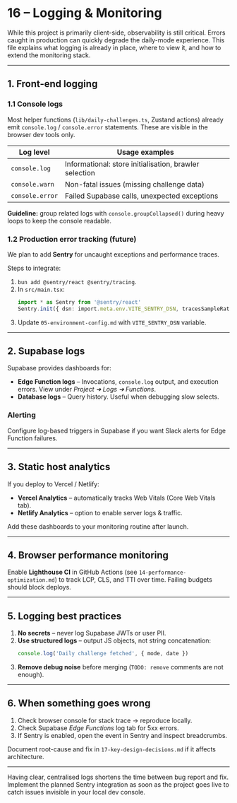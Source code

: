 # 16 – Logging & Monitoring

While this project is primarily client-side, observability is still critical.
Errors caught in production can quickly degrade the daily-mode experience. This
file explains what logging is already in place, where to view it, and how to
extend the monitoring stack.

---

## 1. Front-end logging

### 1.1 Console logs

Most helper functions (`lib/daily-challenges.ts`, Zustand actions) already emit
`console.log` / `console.error` statements. These are visible in the browser dev
tools only.

| Log level        | Usage examples                                   |
| ---------------- | ------------------------------------------------ |
| `console.log`    | Informational: store initialisation, brawler selection |
| `console.warn`   | Non-fatal issues (missing challenge data)        |
| `console.error`  | Failed Supabase calls, unexpected exceptions     |

**Guideline:** group related logs with `console.groupCollapsed()` during heavy
loops to keep the console readable.

### 1.2 Production error tracking (future)

We plan to add **Sentry** for uncaught exceptions and performance traces.

Steps to integrate:

1. `bun add @sentry/react @sentry/tracing`.
2. In `src/main.tsx`:
   ```ts
   import * as Sentry from '@sentry/react'
   Sentry.init({ dsn: import.meta.env.VITE_SENTRY_DSN, tracesSampleRate: 1.0 })
   ```
3. Update `05-environment-config.md` with `VITE_SENTRY_DSN` variable.

---

## 2. Supabase logs

Supabase provides dashboards for:

* **Edge Function logs** – Invocations, `console.log` output, and execution
  errors.  View under *Project ➜ Logs ➜ Functions*.
* **Database logs** – Query history.  Useful when debugging slow selects.

### Alerting

Configure log-based triggers in Supabase if you want Slack alerts for Edge
Function failures.

---

## 3. Static host analytics

If you deploy to Vercel / Netlify:

* **Vercel Analytics** – automatically tracks Web Vitals (Core Web Vitals tab).
* **Netlify Analytics** – option to enable server logs & traffic.

Add these dashboards to your monitoring routine after launch.

---

## 4. Browser performance monitoring

Enable **Lighthouse CI** in GitHub Actions (see `14-performance-optimization.md`) to
track LCP, CLS, and TTI over time.  Failing budgets should block deploys.

---

## 5. Logging best practices

1. **No secrets** – never log Supabase JWTs or user PII.
2. **Use structured logs** – output JS objects, not string concatenation:
   ```ts
   console.log('Daily challenge fetched', { mode, date })
   ```
3. **Remove debug noise** before merging (`TODO: remove` comments are not enough).

---

## 6. When something goes wrong

1. Check browser console for stack trace → reproduce locally.
2. Check Supabase *Edge Functions* log tab for 5xx errors.
3. If Sentry is enabled, open the event in Sentry and inspect breadcrumbs.

Document root-cause and fix in `17-key-design-decisions.md` if it affects
architecture.

---

Having clear, centralised logs shortens the time between bug report and fix.
Implement the planned Sentry integration as soon as the project goes live to
catch issues invisible in your local dev console. 